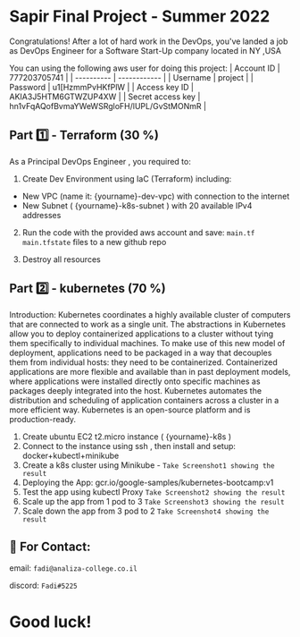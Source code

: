 # Sapir Final Project - Summer 2022

Congratulations! After a lot of hard work in the DevOps, you've landed a job as DevOps Engineer for a
Software Start-Up company located in NY ,USA

You can using the following aws user for doing this project:
| Account ID | 777203705741 |
| ---------- | ------------ |
| Username   | project      |
| Password   | u1[HzmmPvHKfPlW |
| Access key ID | AKIA3J5HTM6GTWZUP4XW |
| Secret access key | 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 |


## Part 1️⃣ - Terraform (30 %)

As a Principal DevOps Engineer , you required to:
1. Create Dev Environment using IaC (Terraform) including:
 - New VPC (name it: {yourname}-dev-vpc) with connection to the internet
 - New Subnet ( {yourname}-k8s-subnet ) with 20 available IPv4 addresses

2. Run the code with the provided aws account and save:
`main.tf`
`main.tfstate`
files to a new github repo
  
3. Destroy all resources

## Part 2️⃣ - kubernetes (70 %)

Introduction:
Kubernetes coordinates a highly available cluster of computers that are connected to work as a single unit. The abstractions in Kubernetes allow you to deploy containerized applications to a cluster without tying them specifically to individual machines. To make use of this new model of deployment, applications need to be packaged in a way that decouples them from individual hosts: they need to be containerized. Containerized applications are more flexible and available than in past deployment models, where applications were installed directly onto specific machines as packages deeply integrated into the host. Kubernetes automates the distribution and scheduling of application containers across a cluster in a more efficient way. Kubernetes is an open-source platform and is production-ready.


1. Create ubuntu EC2 t2.micro instance ( {yourname}-k8s )
2. Connect to the instance using ssh , then install and setup: docker+kubectl+minikube
3. Create a k8s cluster using Minikube - `Take Screenshot1 showing the result`
4. Deploying the App: gcr.io/google-samples/kubernetes-bootcamp:v1 
5. Test the app using kubectl Proxy `Take Screenshot2 showing the result`
6. Scale up the app from 1 pod to 3 `Take Screenshot3 showing the result`
7. Scale down the app from 3 pod to 2 `Take Screenshot4 showing the result`














## 📧 For Contact:

email: `fadi@analiza-college.co.il`

discord: `Fadi#5225`


# Good luck!





